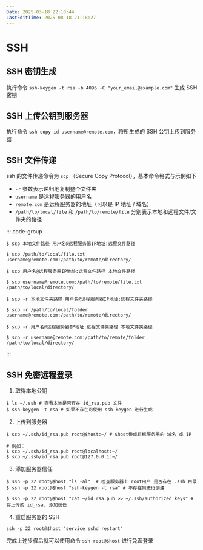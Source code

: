 ```yaml
---
Date: 2025-03-18 22:10:44
LastEditTime: 2025-08-18 21:18:27
---
```


# SSH

## SSH 密钥生成

执行命令 `ssh-keygen -t rsa -b 4096 -C "your_email@example.com"` 生成 SSH 密钥

## SSH 上传公钥到服务器

执行命令 `ssh-copy-id username@remote.com`，将所生成的 SSH 公钥上传到服务器

## SSH 文件传递

ssh 的文件传递命令为 `scp` （Secure Copy Protocol），基本命令格式与示例如下

- `-r` 参数表示递归地复制整个文件夹
- `username` 是远程服务器的用户名
- `remote.com` 是远程服务器的地址（可以是 IP 地址 / 域名）
- `/path/to/local/file` 和 `/path/to/remote/file` 分别表示本地和远程文件/文件夹的路径

::: code-group

```bash:no-line-numbers [上传文件]
$ scp 本地文件路径 用户名@远程服务器IP地址:远程文件路径

$ scp /path/to/local/file.txt username@remote.com:/path/to/remote/directory/
```

```bash:no-line-numbers [下载文件]
$ scp 用户名@远程服务器IP地址:远程文件路径 本地文件路径

$ scp username@remote.com:/path/to/remote/file.txt /path/to/local/directory/
```

```bash:no-line-numbers [上传文件夹]
$ scp -r 本地文件夹路径 用户名@远程服务器IP地址:远程文件夹路径

$ scp -r /path/to/local/folder username@remote.com:/path/to/remote/directory/
```

```bash:no-line-numbers [下载文件夹]
$ scp -r 用户名@远程服务器IP地址:远程文件夹路径 本地文件夹路径

$ scp -r username@remote.com:/path/to/remote/folder /path/to/local/directory/
```

:::

## SSH 免密远程登录

1. 取得本地公钥

```bash:no-line-numbers
$ ls ~/.ssh # 查看本地是否存在 id_rsa.pub 文件
$ ssh-keygen -t rsa # 如果不存在可使用 ssh-keygen 进行生成
```

2. 上传到服务器

```bash:no-line-numbers
$ scp ~/.ssh/id_rsa.pub root@$host:~/ # $host换成目标服务器的 域名 或 IP

# 例如：
$ scp ~/.ssh/id_rsa.pub root@localhost:~/
$ scp ~/.ssh/id_rsa.pub root@127.0.0.1:~/
```

3. 添加服务器信任

```bash:no-line-numbers
$ ssh -p 22 root@$host "ls -al"  # 检查服务器上 root用户 是否存在 .ssh 目录
$ ssh -p 22 root@$host "ssh-keygen -t rsa" # 不存在则进行创建

$ ssh -p 22 root@$host "cat ~/id_rsa.pub >> ~/.ssh/authorized_keys" # 将上传的 id_rsa. 添加信任
```

4. 重启服务器的 SSH

```bash:no-line-numbers
ssh -p 22 root@$host "service sshd restart"
```

完成上述步骤后就可以使用命令 `ssh root@$host` 进行免密登录
